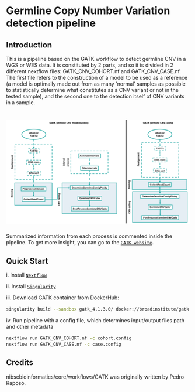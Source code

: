 # Germline Copy Number Variation detection pipeline

## Introduction

This is a pipeline based on the GATK workflow to detect germline CNV in a WGS or WES data.
It is constituted by 2 parts, and so it is divided in 2 different nextflow files: GATK_CNV_COHORT.nf and GATK_CNV_CASE.nf. The first file refers to the construction of a model to be used as a reference (a model is optimally made out from as many 'normal' samples as possible to statistically determine what constitutes as a CNV variant or not in the tested sample), and the second one to the detection itself of CNV variants in a sample.

# ![nibscbioinformatics/workflows/GATK](schematic.png)

Summarized information from each process is commented inside the pipeline. To get more insight, you can go to the [`GATK website`](https://gatk.broadinstitute.org/hc/en-us/articles/360035531152--How-to-Call-common-and-rare-germline-copy-number-variants).

## Quick Start

i. Install [`Nextflow`](https://nf-co.re/usage/installation)

ii. Install [`Singularity`](https://www.sylabs.io/guides/3.0/user-guide/)

iii. Download GATK container from DockerHub:

```bash
singularity build --sandbox gatk_4.1.3.0/ docker://broadinstitute/gatk
```

iv. Run pipeline with a config file, which determines input/output files path and other metadata

```bash
nextflow run GATK_CNV_COHORT.nf -c cohort.config
nextflow run GATK_CNV_CASE.nf -c case.config
```

## Credits

nibscbioinformatics/core/workflows/GATK was originally written by Pedro Raposo.
